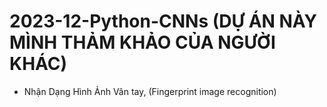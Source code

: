 # 2023-12-Python-CNNs (DỰ ÁN NÀY MÌNH THẢM KHẢO CỦA NGƯỜI KHÁC)
- Nhận Dạng Hình Ảnh Vân tay, (Fingerprint image recognition)

